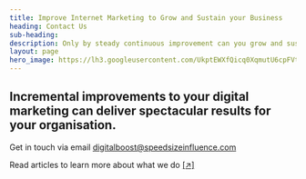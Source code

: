 ```yaml
---
title: Improve Internet Marketing to Grow and Sustain your Business
heading: Contact Us
sub-heading: 
description: Only by steady continuous improvement can you grow and sustain your business
layout: page
hero_image: https://lh3.googleusercontent.com/UkptEWXfQicq0XqmutU6cpFVtPJU6Wk1EZgO4DJ-piwehR_lBKzOExhKhBohFRw2AA4qk1bCEPX_pl83=w1200-h500-c-rj
---
```


## Incremental improvements to your digital marketing can deliver spectacular results for your organisation.

Get in touch via email digitalboost@speedsizeinfluence.com

 Read articles to learn more about what we do [[↗]]({{site.url}}/articles "Learn more about business growth")
